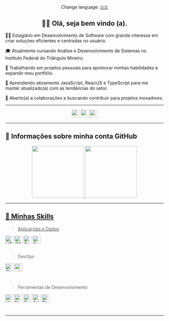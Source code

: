 #

<div align="center">Change language: <a href="https://github.com/caduamorimm-dev/caduamorimm-dev/blob/main/US.md" target="_blank">🇺🇸</a></div>

## <div align="center"> 🧑‍💻 Olá, seja bem vindo (a). 

🧑‍💻 Estagiário em Desenvolvimento de Software com grande interesse em criar soluções eficientes e centradas no usuário. 

 🎓 Atualmente cursando Análise e Desenvolvimento de Sistemas no Instituto Federal do Triângulo Mineiro.

🔭 Trabalhando em projetos pessoais para aprimorar minhas habilidades e expandir meu portfólio.

🌱 Aprendendo ativamente JavaScript, ReactJS e TypeScript para me manter atualizado(a) com as tendências do setor.

👯 Aberto(a) a colaborações e buscando contribuir para projetos inovadores.


<!-- 📫 Entre em contato comigo em amorimm.dev@gmail.com para qualquer dúvida ou oportunidade. Meu portfólio estara disponível em breve. -->

<!--  ⚡ Curiosidade: Tenho grande afinidade por projetos de código aberto e acredito em retribuir à comunidade de desenvolvedores." -->


---

<div align="center">
<!-- Curriculo -->
  <a href="https://drive.google.com/file/d/1plmOcuGwHwbdVjlmBwpAM6TxkMfwoEUW/view" target="_blank"><img height="25" src="https://img.shields.io/badge/-Baixar%20Curriculo-383f61?logo=Betfair&colorlogo=white"    style="vertical-align:top margin:6px 4px"></a>
<!-- Linkedin -->
  <a href="https://www.linkedin.com/in/carlos-eduardo-amorim-silva-34583b214/" target="_blank"><img height="25" src="https://img.shields.io/badge/-LinkedIn-%230A66C2?logo=LinkedIn&colorlogo=white" target="_blank" style="vertical-align:top margin:6px 4px"></a> 
<!-- instagram -->
 <!-- <a href="https://www.instagram.com/caduamorim.dev/" target="_blank"><img height="25" src="https://img.shields.io/badge/-Instagram-%230A0A0A?logo=Instagram&colorlogo=white" style="vertical-align:top margin:6px 4px"></a> -->
<!-- gmail -->
  <a href = "mailto:amorimm.dev@gmail.com"><img height="25" src="https://img.shields.io/badge/-Gmail-%230A0A0A?logo=Gmail&colorlogo=white" style="vertical-align:top margin:6px 4px"></a>
<!-- dev.to -->
 <!-- <a href="https://dev.to/caduamorim" target="_blank"><img height="25" src="https://img.shields.io/badge/-Dev.to-%230A0A0A?logo=dev.to&colorlogo=white" style="vertical-align:top margin:6px 4px"></a>-->
</div> 

---

## 📑 Informações sobre minha conta GitHub


<div align="center"> 
  <a href="https://github.com/eduardoamorim-dev">
  <img height="165" src="https://github-readme-stats.vercel.app/api?username=eduardoamorim-dev&show_icons=true&theme=gotham&include_all_commits=true&count_private=true"/>
  <img height="165" src="https://github-readme-stats.vercel.app/api/top-langs/?username=eduardoamorim-dev&layout=compact&langs_count=7&theme=gotham"/>
</div>
  
<!-- <div align="center">
<p><img alingn="center" src="https://profile-counter.glitch.me/caduamorimm-dev/count.svg" /></p>  
</div> 

<div>
<a href="https://github.com/caduamorimm-dev/github-readme-activity-graph"><img src="https://activity-graph.herokuapp.com/graph?username=caduamorimm-dev&bg_color=0D1117&color=248e76&line=99d1cd&point=FFFFFF&hide_border=true"/> </a>
</div>
 -->



---

## 🚀 Minhas Skills

> Aplicações e Dados

<a><img height="25" src="https://img.shields.io/badge/-HTML-%23E34F26?logo=HTML5&logoColor=white" alt="HTML5" style="vertical-align:top margin:6px 4px"></a>
<a><img height="25" src="https://img.shields.io/badge/-CSS-%23379bd7?logo=css3&logoColor=whitee" alt="CSS" style="vertical-align:top margin:6px 4px"/>
<a><img height="25" src="https://img.shields.io/badge/C++-00599C?logo=Cplusplus&logoColor=white%22%20" alt="C++" style="vertical-align:top margin:6px 4px"/></a>
<a><img height="25" src="https://img.shields.io/badge/C-%23181717?logo=C&logoColor=white%22%20alt=%22" alt="C" style="vertical-align:top margin:6px 4px"/></a>

<!-- Futuras skills 
<a><img height="25" src="https://img.shields.io/badge/-MySQL-323332?logo=MySQL&colorlogo=white" alt="MySQL" style="vertical-align:top margin:6px 4px"/></a>
<a><img height="25" src="https://img.shields.io/badge/-C%23-7b3399?logo=C-Sharp&logoColor=white" alt="C#" style="vertical-align:top margin:6px 4px"/></a>
<a><img height="25" src="https://img.shields.io/badge/-Bootstrap-%237952B3?logo=Bootstrap&logoColor=white" alt="Bootstrap" style="vertical-align:top margin:6px 4px"/></a>
<a><img height="25" src="https://img.shields.io/badge/-React-%2361DAFB?logo=react&logoColor=white" alt="React" style="vertical-align:top margin:6px 4px"/></a>
<a><img height="25" src="https://img.shields.io/badge/-JavaScript-%23F7DF1E?logo=JavaScript&logoColor=white" alt="Javascript" style="vertical-align:top margin:6px 4px"/></a> -->


##

> DevOps

<a><img height="25" src="https://img.shields.io/badge/-GitHub-%23181717?logo=GitHub&colorlogo=white" alt="GitHub" style="vertical-align:top margin:6px 4px"/></a>
<a><img height="25" src="https://img.shields.io/badge/-Git-%23181717?logo=Git&colorlogo=white" alt="git" style="vertical-align:top margin:6px 4px"/></a>

#

> Ferramentas de Desenvolvimento

<a><img height="25" src="https://img.shields.io/badge/Visual%20Studio%20Code-007ACC?logo=Visual-Studio-Code&colorlogo=white" alt="VisualStudioCode" style="vertical-align:top margin:6px 4px"/></a>
<a><img height="25" src="https://img.shields.io/badge/-Notion-%23181717?logo=Notion&colorlogo=white" alt="Notion" style="vertical-align:top margin:6px 4px"/></a>
<a><img height="25" src="https://img.shields.io/badge/-Figma-%23181717?logo=Figma&colorlogo=white" alt="Figma" style="vertical-align:top margin:6px 4px"/></a>
<a><img height="25" src="https://img.shields.io/badge/-Adobe%20XD-%23181717?logo=Adobe-XD&logocolor=white" alt="AdobeXD" style="vertical-align:top margin:6px 4px"/></a>
<a><img height="25" src="https://img.shields.io/badge/-Adobe%20Photoshop-%23181717?logo=Adobe-Photoshop&logocolor=white" alt="Ph" style="vertical-align:top margin:6px 4px"/></a>

<!-- <a><img height="25" src="https://img.shields.io/badge/Visual%20Studio-5C2D91?logo=Visual-Studio&colorlogo=white" alt="VisualStudioCode" style="vertical-align:top margin:6px 4px"/></a> -->



<!-- Futuras skills 
<a><img height="25" src="https://img.shields.io/badge/-Azure%20DevOps-%230078D7?logo=Azure-DevOps&colorlogo=white" alt="Azure" style="vertical-align:top margin:6px 4px"/></a> 
<a><img height="25" src="https://img.shields.io/badge/-Trello-%230052CC?logo=Trello&colorlogo=white" alt="Trello" style="vertical-align:top margin:6px 4px"/></a> -->

#

---



